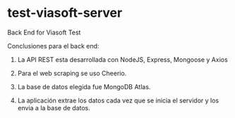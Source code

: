 # test-viasoft-server
Back End for Viasoft Test

Conclusiones para el back end:

1. La API REST esta desarrollada con NodeJS, Express, Mongoose y Axios

2. Para el web scraping se uso Cheerio.

3. La base de datos elegida fue MongoDB Atlas.

4. La aplicación extrae los datos cada vez que se inicia el servidor y los envia a la
base de datos.
